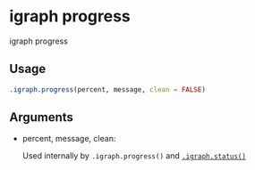 # igraph progress

igraph progress

## Usage

``` r
.igraph.progress(percent, message, clean = FALSE)
```

## Arguments

- percent, message, clean:

  Used internally by `.igraph.progress()` and
  [`.igraph.status()`](https://r.igraph.org/reference/dot-igraph.status.md)
